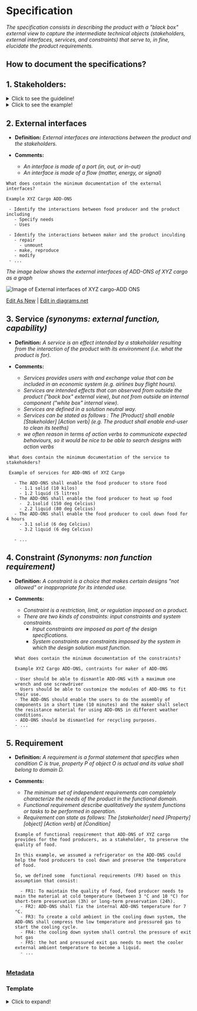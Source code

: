 # **Specification**

*The specification consists in describing the product with a "black box" external view to capture the intermediate technical objects (stakeholders, external interfaces, services, and constraints) that serve to, *in fine*, elucidate the product requirements.*

## **How to document the specifications?** 

## **1. Stakeholders:**

<details>
  <summary>Click to see the guideline!</summary>
  
- **Definition:** *Stakeholders generally refer to all the actors (human and non-human) who have an interest in a product. Among the stakeholders, there are both internal players, such as users and participants of the project, and external players that are represented by the potential user of products or external entities.*

- **Comments:**

  - *A stakeholder is not necessarily a person (e.g. considering airports as a stakeholder when designing a two-deck aircraft).*
  - *A stakeholder can indirectly affect the product (e.g. considering neighborhood when designing a nuclear power plant).*
  - *A stakeholder can indirectly be affected by the product (e.g. considering the local biodiversity when designing an airport).*
</details>

<details>
  <summary>Click to see the example!</summary>
  
  ```
  What does contain the minimum documentation of the stakeholders? 
  
  Example of the ADD-ONS project of XYZ cargo
  
  - Specify the name of potential stakeholdrs 
    - Environmental activist
    - Repairmen
    - Food producer
    - Transporter
    - Health care (street medic, ...)
    - Makers
    - Craftmen
    - Other potential user
  ```
#### *Project of the [XYZ Cargo-ADD ONS](https://projects.opennext.eu/@xyz-cargo-add-ons/xyz-cargo-add-ons)*
*The image below shows the stakeholders of  ADD-ONS of XYZ cargo as a graph*

![Image of stakeholdes of XYZ cargo-ADD ONS](https://github.com/OPEN-NEXT/wp2.3_Guideline-for-documentation-of-OSH-design-reuse/blob/main/Sources/Images/Stakeholders%20of%20XYZ%20cargo%20ADD-ONS.jpg)

<a href="https://app.diagrams.net/?libs=general#Hamerezoji1362%2Fdrawio-github%2Fmaster%2FStakeholders.drawio" target="_blank">Edit As New</a> | <a href="https://app.diagrams.net/#Hamerezoji1362%2Fdrawio-github%2Fmaster%2Fstakeholders.png">Edit in diagrams.net</a>
  </details>
  
## **2. External interfaces**
  
- **Definition:**  *External interfaces are interactions between the product and the stakeholders.*

- **Comments:**
  - *An interface is made of a port (in, out, or in-out)*
  - *An interface is made of a flow (matter, energy, or signal)*
  
 ```
What does contain the minimum documentation of the external interfaces? 

Example XYZ Cargo ADD-ONS

  - Identify the interactions between food producer and the product including 
    - Specify needs
    - Uses
    
  - Identify the interactions between maker and the product inculding  
    - repair
      - unmount 
    - make, reproduce
    - modify
  - ...
  ```

*The image below shows the external interfaces of  ADD-ONS of XYZ cargo as a graph*

![Image of External interfaces of XYZ cargo-ADD ONS](https://github.com/OPEN-NEXT/wp2.3_Guideline-for-documentation-of-OSH-design-reuse/blob/main/Sources/Images/External%20interfaces%20of%20XYZ%20Cargo%20ADD-ONS.jpg)

<a href="https://app.diagrams.net/?libs=general#Hamerezoji1362%2Fdrawio-github%2Fmaster%2FExternal%20interfaces.drawio">Edit As New</a> | <a href="https://app.diagrams.net/#Hamerezoji1362%2Fdrawio-github%2Fmaster%2FExternal%20interfaces.png">Edit in diagrams.net</a>
  
## 3. Service *(synonyms: external function, capability)* 

- **Definition:** *A service is an effect intended by a stakeholder resulting from the interaction of the product with its environment (i.e. what the  product is for).*

- **Comments:**
  - *Services provides users with and exchange value that can be included in an economic system (e.g. airlines buy flight hours).*
  - *Services are intended effects that can observed from outside the product ("back box" external view), but not from outside an internal component ("white box" internal view).*
  - *Services are defined in a solution neutral way.*
  - *Services can be stated as follows : The [Product] shall enable [Stakeholder] [Action verb] (e.g. The product shall enable end-user to clean its teeths)*
  - *we often reason in terms of action verbs to communicate expected behaviours, so it would be nice to be able to search designs with action verbs*
  
 ```
  What does contain the minimum documentation of the service to stakehokders?
  
  Example of services for ADD-ONS of XYZ Cargo
  
    - The ADD-ONS shall enable the food producer to store food
      - 1.1 solid (10 kilos)
      - 1.2 liquid (5 litres)
    - The ADD-ONS shall enable the food producer to heat up food
      -  2.1solid (150 deg Celcius)
      - 2.2 liquid (80 deg Celcius)
    - The ADD-ONS shall enable the food producer to cool down food for 4 hours
      - 3.1 solid (6 deg Celcius)
      - 3.2 liquid (6 deg Celcius)
      
    - ...
  ```
  
## 4. Constraint *(Synonyms: non function requirement)*

- **Definition:**  *A constraint is a choice that makes certain designs "not allowed" or inappropriate for its intended use.*

- **Comments:**

  - *Constraint is a restriction, limit, or regulation imposed on a product.*
  - *There are two kinds of constraints: input constraints and system constraints.* 
    - *Input constraints are imposed as part of the design specifications.*
    - *System constraints are constraints imposed by the system in which the design solution must function.*
    
 
   ```
  What does contain the minimum documentation of the constraints?
  
  Example XYZ Cargo ADD-ONS, contraints for maker of ADD-ONS
  
   - User should be able to dismantle ADD-ONS with a maximum one wrench and one screwdriver 
   - Users should be able to customize the modules of ADD-ONS to fit their use. 
   - The ADD-ONS should enable the users to do the assembly of components in a short time (10 minutes) and the maker shall select the resistance material for using ADD-ONS in different weather conditions. 
   - ADD-ONS should be dismantled for recycling purposes.
   - ...

  ```

## **5. Requirement**

- **Definition:** *A requirement is a formal statement that specifies when condition C is true, property P of object O is actual and its value shall belong  to domain D.*

- **Comments:**
  -  *The minimum set of independent requirements can completely characterize the needs of the product in the functional domain.*
  -  *Functional requirement describe qualitatively the system functions or tasks to be performed in operation.* 
  -  *Requirement can state as follows: The [stakeholder] need [Property] [object] [Action verb]  at [Condition]* 
 
 
  ```
  Example of functional requirement that ADD-ONS of XYZ cargo provides for the food producers, as a stakeholder, to preserve the quality of food.
 
  In this example, we assumed a refrigerator on the ADD-ONS could help the food producers to cool down and preserve the temperature of food. 
  
  So, we defined some  functional requirements (FR) based on this assumption that consist:
 
    - FR1: To maintain the quality of food, food producer needs to main the material at cold temperature (between 3 °C and 10 °C) for short-term preservation (3h) or long-term preservation (24h).
    - FR2: ADD-ONS shall fix the internal ADD-ONS temperature for 7 °C.
    - FR3: To create a cold ambient in the cooling down system, the ADD-ONS shall compress the low temperature and pressured gas to start the cooling cycle.
    - FR4: the cooling down system shall control the pressure of exit hot gas 
    - FR5: the hot and pressured exit gas needs to meet the cooler external ambient temperature to become a liquid.
    - ...
    
  ```
  
### [Metadata](https://github.com/OPEN-NEXT/wp2.3_Guideline-for-documentation-of-OSH-design-reuse/blob/main/Metadata/2.%20Specification/README.md#metadata)

### Template
<details>
  <summary>Click to expand!</summary>

 ### Documentation of specification
  
  1. Stakeholders
     * Stakeholder name 1
     * ...
  
  ![Image of stakeholder diagram for template](https://github.com/OPEN-NEXT/wp2.3_Guideline-for-documentation-of-OSH-design-reuse/blob/main/Sources/Images/Stakeholder%20diagram%20for%20template.jpg)
  
  *The link below can be used to define the stakeholders of your project/product.*
  
  <a href="https://app.diagrams.net/?libs=general#Hamerezoji1362%2Fdrawio-github%2Fmaster%2FStakeholder%20diagram%20for%20template.drawio" target="_blank">Edit As New</a> | <a href="https://app.diagrams.net/?libs=general#Hamerezoji1362%2Fdrawio-github%2Fmaster%2FStakeholder%20diagram%20for%20template.png">Edit in diagrams.net</a>
  
  2. External interfaces
     * Stakeholder name 1
       * Flow 1
       * ...
  
 ![Image of stakeholder diagram for template](https://github.com/OPEN-NEXT/wp2.3_Guideline-for-documentation-of-OSH-design-reuse/blob/main/Sources/Images/External%20interfaces%20for%20template.jpg)
  
   *The link below can be used to define the external interfaces of your project/product.*
  
  <a href="https://app.diagrams.net/#Hamerezoji1362%2Fdrawio-github%2Fmaster%2FExternal%20interfaces%20for%20template.drawio">Edit As New</a> | <a href="https://app.diagrams.net/#Hamerezoji1362%2Fdrawio-github%2Fmaster%2FExternal%20interfaces%20for%20template.drawio">Edit in diagrams.net</a>
  
  3. Services
     * Services to stakeholder 1
       * Service 1.1
       * ...
  
  4. Constraints
     * Constraint 1
     * ...
       
  5. Requirements
     * Requirement 1
     * ...

</details>
